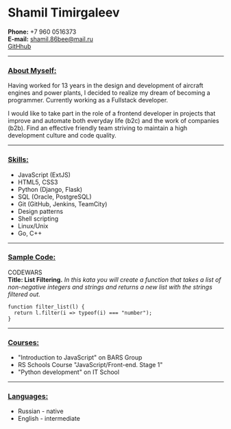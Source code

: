 # Shamil Timirgaleev

**Phone:** +7 960 0516373<br>
**E-mail:** shamil.86bee@mail.ru<br>
[GitHhub](https://github.com/ShamilTim)

---

### <u>About Myself:</u>

Having worked for 13 years in the design and development of aircraft engines and power plants, I decided to realize my dream of becoming a programmer. Currently working as a Fullstack developer.

I would like to take part in the role of a frontend developer in projects that improve and automate both everyday life (b2c) and the work of companies (b2b). Find an effective friendly team striving to maintain a high development culture and code quality.

---

### <u>Skills:</u>

- JavaScript (ExtJS)
- HTML5, CSS3
- Python (Django, Flask)
- SQL (Oracle, PostgreSQL)
- Git (GitHub, Jenkins, TeamCity)
- Design patterns
- Shell scripting
- Linux/Unix
- Go, C++

---

### <u>Sample Code:</u>

CODEWARS<br>
**Title: List Filtering.**
*In this kata you will create a function that takes a list of non-negative integers and strings and returns a new list with the strings filtered out.*

```
function filter_list(l) {
  return l.filter(i => typeof(i) === "number");
}
```

---

### <u>Courses:</u>

- "Introduction to JavaScript" on BARS Group
- RS Schools Course "JavaScript/Front-end. Stage 1"
- "Python development" on IT School

---

### <u>Languages:</u>

- Russian - native
- English - intermediate
